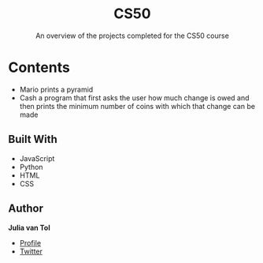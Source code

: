 <h1 align="center"><project-name>CS50</h1>

<p align="center"><project-description>An overview of the projects completed for the CS50 course</p>

# Contents
- Mario
prints a pyramid
- Cash
a program that first asks the user how much change is owed and then prints the minimum number of coins with which that change can be made

## Built With

- JavaScript
- Python
- HTML
- CSS


## Author

**Julia van Tol**

- [Profile](https://github.com/juliavantol "Julia van Tol")
- [Twitter](https://twitter.com/moonlaneyy "Come say hi")

